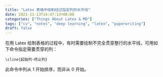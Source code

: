 ```yaml
---
title: "Latex 表格中绘制经过指定列的水平线"
date: 2021-11-13T14:47:13+08:00
categories: ["Things About Latex & MD"]
tags: ["cv", "notes", "deep learning", "latex", "paperwriting"]
draft: false
---
```


在用 Latex 绘制表格的过程中，有时需要绘制不完全贯穿整行的水平线，可用如下命令指定需要贯穿的列：  

```
\cline{起始列-终止列}
```

此命令中列从 1 开始排序，而非从 0 开始。  
